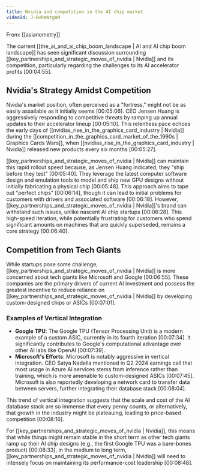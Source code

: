 ```yaml
---
title: Nvidia and competition in the AI chip market
videoId: J-BvkmNtgAM
---
```


From: [[asianometry]] <br/> 

The current [[the_ai_and_ai_chip_boom_landscape | AI and AI chip boom landscape]] has seen significant discussion surrounding [[key_partnerships_and_strategic_moves_of_nvidia | Nvidia]] and its competition, particularly regarding the challenges to its AI accelerator profits <a class="yt-timestamp" data-t="00:04:55">[00:04:55]</a>.

## Nvidia's Strategy Amidst Competition

Nvidia's market position, often perceived as a "fortress," might not be as easily assailable as it initially seems <a class="yt-timestamp" data-t="00:05:06">[00:05:06]</a>. CEO Jensen Huang is aggressively responding to competitive threats by ramping up annual updates to their accelerator lineup <a class="yt-timestamp" data-t="00:05:10">[00:05:10]</a>. This relentless pace echoes the early days of [[nvidias_rise_in_the_graphics_card_industry | Nvidia]] during the [[competition_in_the_graphics_card_market_of_the_1990s | Graphics Cards Wars]], when [[nvidias_rise_in_the_graphics_card_industry | Nvidia]] released new products every six months <a class="yt-timestamp" data-t="00:05:27">[00:05:27]</a>.

[[key_partnerships_and_strategic_moves_of_nvidia | Nvidia]] can maintain this rapid rollout speed because, as Jensen Huang indicated, they "ship before they test" <a class="yt-timestamp" data-t="00:05:40">[00:05:40]</a>. They leverage the latest computer software design and emulation tools to model and ship new GPU designs without initially fabricating a physical chip <a class="yt-timestamp" data-t="00:05:48">[00:05:48]</a>. This approach aims to tape out "perfect chips" <a class="yt-timestamp" data-t="00:06:14">[00:06:14]</a>, though it can lead to initial problems for customers with drivers and associated software <a class="yt-timestamp" data-t="00:06:18">[00:06:18]</a>. However, [[key_partnerships_and_strategic_moves_of_nvidia | Nvidia]]'s brand can withstand such issues, unlike nascent AI chip startups <a class="yt-timestamp" data-t="00:06:28">[00:06:28]</a>. This high-speed iteration, while potentially frustrating for customers who spend significant amounts on machines that are quickly superseded, remains a core strategy <a class="yt-timestamp" data-t="00:06:40">[00:06:40]</a>.

## Competition from Tech Giants

While startups pose some challenge, [[key_partnerships_and_strategic_moves_of_nvidia | Nvidia]] is more concerned about tech giants like Microsoft and Google <a class="yt-timestamp" data-t="00:06:55">[00:06:55]</a>. These companies are the primary drivers of current AI investment and possess the greatest incentive to reduce reliance on [[key_partnerships_and_strategic_moves_of_nvidia | Nvidia]] by developing custom-designed chips or ASICs <a class="yt-timestamp" data-t="00:07:01">[00:07:01]</a>.

### Examples of Vertical Integration

*   **Google TPU**: The Google TPU (Tensor Processing Unit) is a modern example of a custom ASIC, currently in its fourth iteration <a class="yt-timestamp" data-t="00:07:34">[00:07:34]</a>. It significantly contributes to Google's computational advantage over other AI labs like OpenAI <a class="yt-timestamp" data-t="00:07:39">[00:07:39]</a>.
*   **Microsoft's Efforts**: Microsoft is notably aggressive in vertical integration. CEO Satya Nadella mentioned in Q2 2024 earnings call that most usage in Azure AI services stems from inference rather than training, which is more amenable to custom-designed ASICs <a class="yt-timestamp" data-t="00:07:45">[00:07:45]</a>. Microsoft is also reportedly developing a network card to transfer data between servers, further integrating their database stack <a class="yt-timestamp" data-t="00:08:04">[00:08:04]</a>.

This trend of vertical integration suggests that the scale and cost of the AI database stack are so immense that every penny counts, or alternatively, that growth in the industry might be plateauing, leading to price-based competition <a class="yt-timestamp" data-t="00:08:16">[00:08:16]</a>.

For [[key_partnerships_and_strategic_moves_of_nvidia | Nvidia]], this means that while things might remain stable in the short term as other tech giants ramp up their AI chip designs (e.g., the first Google TPU was a bare-bones product) <a class="yt-timestamp" data-t="00:08:33">[00:08:33]</a>, in the medium to long term, [[key_partnerships_and_strategic_moves_of_nvidia | Nvidia]] will need to intensely focus on maintaining its performance-cost leadership <a class="yt-timestamp" data-t="00:08:48">[00:08:48]</a>.